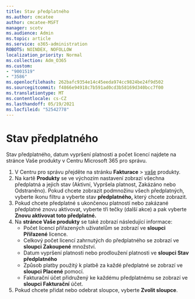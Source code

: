 ```yaml
---
title: Stav předplatného
ms.author: cmcatee
author: cmcatee-MSFT
manager: scotv
ms.audience: Admin
ms.topic: article
ms.service: o365-administration
ROBOTS: NOINDEX, NOFOLLOW
localization_priority: Normal
ms.collection: Adm_O365
ms.custom:
- "9001519"
- "3586"
ms.openlocfilehash: 262bafc9354e14c45eeda974cc9824be24f9d502
ms.sourcegitcommit: f4866e94918c7b591ad0cd3b58169d340bcc7f00
ms.translationtype: MT
ms.contentlocale: cs-CZ
ms.lasthandoff: 05/19/2021
ms.locfileid: "52542778"
---
```

# <a name="subscription-status"></a>Stav předplatného

Stav předplatného, datum vypršení platnosti a počet  licencí najdete na stránce Vaše produkty v Centru Microsoft 365 pro správu.

1. V Centru pro správu přejděte na stránku **Fakturace**  >  [vaše](https://go.microsoft.com/fwlink/p/?linkid=842054) produkty.
2. Na kartě **Produkty** se ve výchozím nastavení zobrazí všechna předplatná a jejich stav (Aktivní, Vypršela platnost, Zakázáno nebo Odstraněno). Pokud chcete zobrazit podmnožinu všech předplatných, vyberte ikonu filtru a vyberte stav **předplatného,** který chcete zobrazit.
3. Pokud chcete předplatné s ukončenou platností nebo zakázané předplatné znovu aktivovat, vyberte tři tečky (další akce) a pak vyberte **Znovu aktivovat toto předplatné.**
4. Na **stránce Vaše produkty** se také zobrazí následující informace:
    - Počet licencí přiřazených uživatelům se zobrazí ve **sloupci Přiřazené** licence.
    - Celkový počet licencí zahrnutých do předplatného se zobrazí ve **sloupci Zakoupené** množství.
    - Datum vypršení platnosti nebo prodloužení platnosti ve **sloupci Stav předplatného**
    - Způsob platby použitý k platbě za každé předplatné se zobrazí ve **sloupci Placené** pomocí.
    - Fakturační účet přidružený ke každému předplatnému se zobrazí ve **sloupci Fakturační** účet.
5. Pokud chcete přidat nebo odebrat sloupce, vyberte **Zvolit sloupce**.